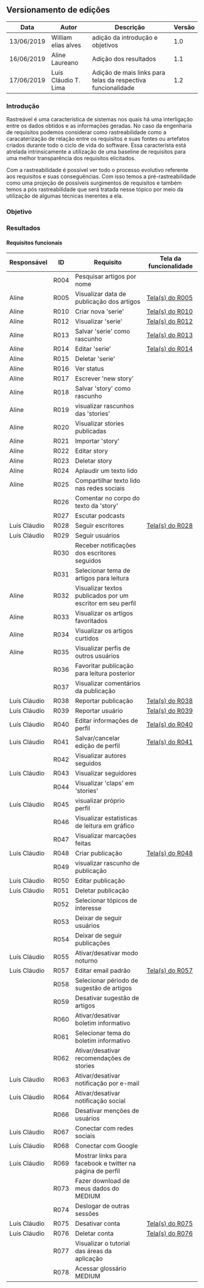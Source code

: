 ## Versionamento de edições

| Data           | Autor                | Descrição                           |Versão|
|----------------|----------------------|-------------------------------------|------|
|13/06/2019      | William elias alves  | adição da introdução e objetivos    | 1.0|
|16/06/2019      | Aline Laureano  | Adição dos resultados   | 1.1|
|17/06/2019      | Luís Cláudio T. Lima  | Adição de mais links para telas da respectiva funcionalidade   | 1.2|

### Introdução

Rastreável é uma característica de sistemas nos quais há uma interligação entre os dados obtidos e as informações geradas. No caso da engenharia de requisitos podemos considerar como rastreabilidade como a caracaterização de relação entre os requisitos e suas fontes ou artefatos criados durante todo o ciclo de vida do software. Essa característa está atrelada intrinsicamente a utilização de uma baseline de requisitos para uma melhor transparência dos requisitos elicitados.

Com a rastreabilidade é possível ver todo o processo evolutivo referente aos requisitos e suas conseguências.
Com isso temos a pré-rastreabilidade como uma projeção de possíveis surgimentos de requisitos e também temos a pós rastreabilidade que será tratada nesse tópico por meio da utilização de algumas técnicas inerentes a ela.

### Objetivo

### Resultados

#### Requisitos funcionais

| Responsável | ID | Requisito | Tela da funcionalidade |
|-------------|----|-----------|------------------------|
|  |	R004 |	Pesquisar artigos por nome |  |
| Aline |	R005 |	Visualizar data de publicação dos artigos |	<a href="../telas_das_funcionalidades/#imgR005">Tela(s) do R005</a> |
| Aline |	R010 |	Criar nova 'serie' |	<a href="../telas_das_funcionalidades/#imgR010">Tela(s) do R010</a> |
| Aline |	R012 |	Visualizar 'serie' |	<a href="../telas_das_funcionalidades/#imgR012">Tela(s) do R012</a> |
| Aline |	R013 |	Salvar 'serie' como rascunho | <a href="../telas_das_funcionalidades/#imgR013">Tela(s) do R013</a>|
| Aline |	R014 |	Editar 'serie' | <a href="../telas_das_funcionalidades/#imgR014">Tela(s) do R014</a> |
| Aline |	R015 |	Deletar 'serie' |	 |
| Aline |	R016 |	Ver status |  |
| Aline |	R017 |	Escrever 'new story' |  |
| Aline |	R018 |	Salvar 'story' como rascunho |  |
| Aline |	R019 |	visualizar rascunhos das 'stories' |  |
| Aline |	R020 |	Visualizar stories publicadas |	 |
| Aline |	R021 |	Importar 'story' |  |
| Aline |	R022 |	Editar story |  |
| Aline |	R023 |	Deletar story |	 |
| Aline |	R024 |	Aplaudir um texto lido |  |
| Aline |	R025 |	Compartilhar texto lido nas redes sociais |	 |
|  |	R026 |	Comentar no corpo do texto da 'story' |  |		
|  |	R027 |	Escutar podcasts		|  |
|Luís Cláudio|	R028 |	Seguir escritores		|<a href="../telas_das_funcionalidades/#imgR028">Tela(s) do R028</a>  |
|Luís Cláudio|	R029 |	Seguir usuários		|  |
|  |	R030 |	Receber notificações dos escritores seguidos		|  |
|  |	R031 |	Selecionar tema de artigos para leitura		|  |
| Aline |	R032 |	Visualizar textos publicados por um escritor em seu perfil		|  |
| Aline |	R033 |	Visualizar os artigos favoritados		|  |
| Aline |	R034 |	Visualizar os artigos curtidos		|  |
| Aline |	R035 |	Visualizar perfis de outros usuários	|  |
|  |	R036 |	Favoritar publicação para leitura posterior		|  |
|  |	R037 |	Visualizar comentários da publicação		|  |
| Luís Cláudio |	R038 |	Reportar publicação		|<a href="../telas_das_funcionalidades/#imgR038">Tela(s) do R038</a>  |
| Luís Cláudio |	R039 |	Reportar usuário		|<a href="../telas_das_funcionalidades/#imgR039">Tela(s) do R039</a>  |
| Luís Cláudio |	R040 |	Editar informações de perfil		| <a href="../telas_das_funcionalidades/#imgR040">Tela(s) do R040</a> |
| Luís Cláudio |	R041 |	Salvar/cancelar edição de perfil		|<a href="../telas_das_funcionalidades/#imgR041">Tela(s) do R041</a>  |
|  |	R042 |	Visualizar autores seguidos		|  |
| Luís Cláudio |	R043 |	Visualizar seguidores		|  |
|  |	R044 |	Visualizar 'claps' em 'stories'		|  |
| Luís Cláudio |	R045 |	visualizar próprio perfil		|  |
|  |	R046 |	Visualizar estatisticas de leitura em gráfico		|  |
|  |	R047 |	Visualizar marcações feitas		|  |
| Luís Cláudio |	R048 |	Criar publicação		| <a href="../telas_das_funcionalidades/#imgR048">Tela(s) do R048</a> |
|  |	R049 |	visualizar rascunho de publicação		|  |
| Luís Cláudio |	R050 |	Editar publicação		|  |
| Luís Cláudio |	R051 |	Deletar publicação		|  |
|  |	R052 |	Selecionar tópicos de interesse		|  |
|  |	R053 |	Deixar de seguir usuários		|  |
|  |	R054 |	Deixar de seguir publicações		|  |
| Luís Cláudio |	R055 |	Ativar/desativar modo noturno		|  |
| Luís Cláudio |	R057 |	Editar email padrão		|<a href="../telas_das_funcionalidades/#imgR057">Tela(s) do R057</a>  |
|  |	R058 |	Selecionar périodo de sugestão de artigos		|  |
|  |	R059 |	Desativar sugestão de artigos		|  |
|  |	R060 |	Ativar/desativar boletim informativo|  |		
|  |	R061 |	Selecionar tema do boletim informativo	|  |
|  |	R062 |	Ativar/desativar recomendações de stories		|  |
| Luís Cláudio |	R063 |	Ativar/desativar notificação por e-mail		|  |
| Luís Cláudio |	R064 |	Ativar/desativar notificação social		|  |
|  |	R066 |	Desativar menções de usuários		|  |
| Luís Cláudio |	R067 |	Conectar com redes sociais		|  |
| Luís Cláudio |	R068 |	Conectar com Google		|  |
| Luís Cláudio |	R069 |	Mostrar links para facebook e twitter na página de perfil		|  |
|  |	R073 |	Fazer download de meus dados do MEDIUM		|  |
|  |	R074 |	Deslogar de outras sessões		|  |
| Luís Cláudio |	R075 |	Desativar conta		|<a href="../telas_das_funcionalidades/#imgR075">Tela(s) do R075</a>   |
| Luís Cláudio |	R076 |	Deletar conta		| <a href="../telas_das_funcionalidades/#imgR076">Tela(s) do R076</a> |
|  |	R077 |	Visualizar o tutorial das áreas da aplicação		|  |
|  |	R078 |	Acessar glossário MEDIUM		|  |
